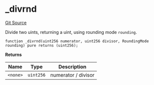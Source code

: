 # _divrnd
[Git Source](https://github.com/larrythecucumber321/protocol/blob/aabf2c9d4120808940fb3be9193cb66ea71ac351/contracts/libraries/Fixed.sol)

Divide two uints, returning a uint, using rounding mode `rounding`.


```solidity
function _divrnd(uint256 numerator, uint256 divisor, RoundingMode rounding) pure returns (uint256);
```
**Returns**

|Name|Type|Description|
|----|----|-----------|
|`<none>`|`uint256`|numerator / divisor|


